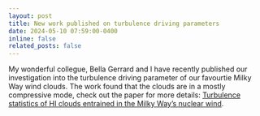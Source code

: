 ```yaml
---
layout: post
title: New work published on turbulence driving parameters 
date: 2024-05-10 07:59:00-0400
inline: false
related_posts: false
---
```

My wonderful collegue, Bella Gerrard and I have recently published our investigation into the turbulence driving parameter of our favourtie Milky Way wind clouds. The work found that the clouds are in a mostly compressive mode, check out the paper for more details: <a href="https://academic.oup.com/mnras/article/530/4/4317/7660574?login=false">Turbulence statistics of HI clouds entrained in the Milky Way’s nuclear wind</a>.
